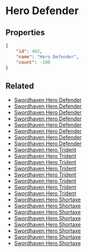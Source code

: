 # Hero Defender

<no description available>

## Properties

```json
{
    "id": 492,
    "name": "Hero Defender",
    "count": -100
}
```

## Related

- [Swordhaven Hero Defender](../items/15540-swordhaven-hero-defender.md)
- [Swordhaven Hero Defender](../items/15541-swordhaven-hero-defender.md)
- [Swordhaven Hero Defender](../items/15542-swordhaven-hero-defender.md)
- [Swordhaven Hero Defender](../items/15543-swordhaven-hero-defender.md)
- [Swordhaven Hero Defender](../items/15544-swordhaven-hero-defender.md)
- [Swordhaven Hero Defender](../items/15545-swordhaven-hero-defender.md)
- [Swordhaven Hero Defender](../items/15546-swordhaven-hero-defender.md)
- [Swordhaven Hero Defender](../items/15547-swordhaven-hero-defender.md)
- [Swordhaven Hero Trident](../items/15548-swordhaven-hero-trident.md)
- [Swordhaven Hero Trident](../items/15549-swordhaven-hero-trident.md)
- [Swordhaven Hero Trident](../items/15550-swordhaven-hero-trident.md)
- [Swordhaven Hero Trident](../items/15551-swordhaven-hero-trident.md)
- [Swordhaven Hero Trident](../items/15552-swordhaven-hero-trident.md)
- [Swordhaven Hero Trident](../items/15553-swordhaven-hero-trident.md)
- [Swordhaven Hero Trident](../items/15554-swordhaven-hero-trident.md)
- [Swordhaven Hero Trident](../items/15555-swordhaven-hero-trident.md)
- [Swordhaven Hero Shortaxe](../items/15556-swordhaven-hero-shortaxe.md)
- [Swordhaven Hero Shortaxe](../items/15557-swordhaven-hero-shortaxe.md)
- [Swordhaven Hero Shortaxe](../items/15558-swordhaven-hero-shortaxe.md)
- [Swordhaven Hero Shortaxe](../items/15559-swordhaven-hero-shortaxe.md)
- [Swordhaven Hero Shortaxe](../items/15560-swordhaven-hero-shortaxe.md)
- [Swordhaven Hero Shortaxe](../items/15561-swordhaven-hero-shortaxe.md)
- [Swordhaven Hero Shortaxe](../items/15562-swordhaven-hero-shortaxe.md)
- [Swordhaven Hero Shortaxe](../items/15563-swordhaven-hero-shortaxe.md)

